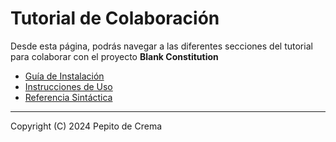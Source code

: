# Tutorial de Colaboración

<p>
Desde esta página, podrás navegar a las diferentes secciones del tutorial para
colaborar con el proyecto <b>Blank Constitution</b>
</p>

<ul>
    <li><a href="">
    Guía de Instalación
    </a></li>
    <li><a href="">
    Instrucciones de Uso
    </a></li>
    <li><a href="">
    Referencia Sintáctica
    </a></li>
</ul>

---

<p>Copyright (C) 2024	Pepito de Crema</p>